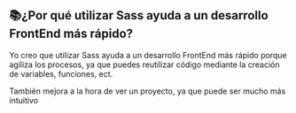 ## 📚¿Por qué utilizar Sass ayuda a un desarrollo FrontEnd más rápido?

Yo creo que utilizar Sass ayuda a un desarrollo FrontEnd más rápido porque agiliza los procesos, ya que puedes reutilizar código mediante la creación de variables, funciones, ect.

También mejora a la hora de ver un proyecto, ya que puede ser mucho más intuitivo



